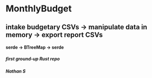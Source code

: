 # MonthlyBudget

## intake budgetary CSVs -> manipulate data in memory -> export report CSVs
#### serde -> BTreeMap -> serde

##### first ground-up Rust repo

##### Nathan S
